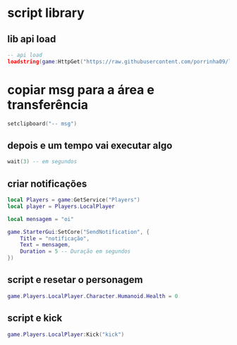 # script library

## lib api load
```lua
-- api load
loadstring(game:HttpGet("https://raw.githubusercontent.com/porrinha09/lib_script/main/api%20load.lua"))()
```


# copiar msg para a área e transferência
```lua
setclipboard("-- msg")
```



## depois e um tempo vai executar algo
```lua
wait(3) -- em segundos
```


## criar notificações
```lua
local Players = game:GetService("Players")
local player = Players.LocalPlayer

local mensagem = "oi"

game.StarterGui:SetCore("SendNotification", {
    Title = "notificação",
    Text = mensagem,
    Duration = 5 -- Duração em segundos
})
```


## script e resetar o personagem
```lua
game.Players.LocalPlayer.Character.Humanoid.Health = 0
```


## script e kick
```lua
game.Players.LocalPlayer:Kick("kick")
```
